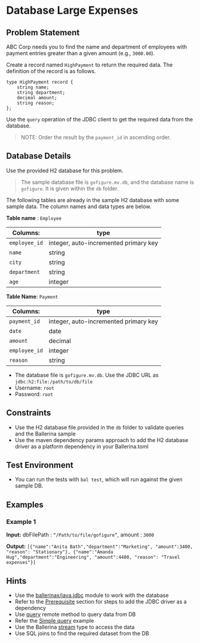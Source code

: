 # Database Large Expenses

## Problem Statement

ABC Corp needs you to find the name and department of employees with payment entries greater than a  given amount (e.g., `3000.00`).

Create a record named `HighPayment` to return the required data. The definition of the record is as follows.

```ballerina
type HighPayment record {
    string name;
    string department;
    decimal amount;
    string reason;
};
```

Use the `query` operation of the JDBC client to get the required data from the database.

> NOTE: Order the result by the `payment_id` in ascending order.

## Database Details

Use the provided H2 database for this problem.

> The sample database file is `gofigure.mv.db`, and the database name is `gofigure`. It is given within the `db` folder.

The following tables are already in the sample H2 database with some sample data. The column names and data types are below.

**Table name** : `Employee`

| **Columns:**      | type |
| -----------       | ----------- |
| `employee_id`     | integer, auto-incremented primary key       |
| `name`            | string        |
| `city`            | string        |
| `department`      | string        |
| `age`             | integer        |

**Table Name**: `Payment`

| **Columns:**      | type |
| -----------       | ----------- |
| `payment_id`      | integer, auto-incremented primary key       |
| `date`            | date        |
| `amount`          | decimal        |
| `employee_id`     | integer        |
| `reason`          | string        |

* The database file is `gofigure.mv.db`. Use the JDBC URL as `jdbc:h2:file:/path/to/db/file`
* Username: `root`
* Password: `root`

## Constraints

* Use the H2 database file provided in the `db` folder to validate queries and the Ballerina sample
* Use the maven dependency params approach to add the H2 database driver as a platform dependency in your Ballerina.toml

## Test Environment

* You can run the tests with `bal test`, which will run against the given sample DB.

## Examples

### Example 1

**Input:** dbFilePath : `“/Path/to/file/gofigure”`, amount : `3000`

**Output:** `[{"name":"Anita Bath","department":"Marketing", "amount":3400, "reason": "Stationary"}, {"name":"Amanda Hug","department":"Engineering", "amount":4400, "reason": "Travel expenses"}]`

## Hints

* Use the [ballerinax/java.jdbc](https://central.ballerina.io/ballerinax/java.jdbc) module to work with the database
* Refer to the [Prerequisite](https://lib.ballerina.io/ballerinax/java.jdbc/latest) section for steps to add the JDBC driver as a dependency
* Use [query](https://lib.ballerina.io/ballerinax/java.jdbc/latest/clients/Client#query) remote method to query data from DB
* Refer the [Simple query](https://ballerina.io/learn/by-example/jdbc-query-operation) example
* Use the Ballerina [stream](https://ballerina.io/learn/by-example/stream-type) type to access the data
* Use SQL joins to find the required dataset from the DB
